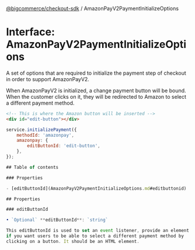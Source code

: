 [@bigcommerce/checkout-sdk](../README.md) / AmazonPayV2PaymentInitializeOptions

# Interface: AmazonPayV2PaymentInitializeOptions

A set of options that are required to initialize the payment step of
checkout in order to support AmazonPayV2.

When AmazonPayV2 is initialized, a change payment button will be bound.
When the customer clicks on it, they will be redirected to Amazon to
select a different payment method.

```html
<!-- This is where the Amazon button will be inserted -->
<div id="edit-button"></div>
```

```js
service.initializePayment({
    methodId: 'amazonpay',
    amazonpay: {
        editButtonId: 'edit-button',
    },
});

## Table of contents

### Properties

- [editButtonId](AmazonPayV2PaymentInitializeOptions.md#editbuttonid)

## Properties

### editButtonId

• `Optional` **editButtonId**: `string`

This editButtonId is used to set an event listener, provide an element ID
if you want users to be able to select a different payment method by
clicking on a button. It should be an HTML element.
